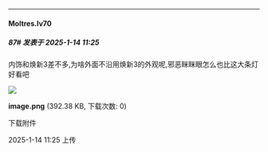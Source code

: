 ﻿
*****

####  Moltres.lv70  
##### 87#       发表于 2025-1-14 11:25

内饰和焕新3差不多,为啥外面不沿用焕新3的外观呢,邪恶眯眯眼怎么也比这大条灯好看吧

<img src="https://img.saraba1st.com/forum/202501/14/112505p3ll9z212fkl33b7.png" referrerpolicy="no-referrer">

<strong>image.png</strong> (392.38 KB, 下载次数: 0)

下载附件

2025-1-14 11:25 上传

